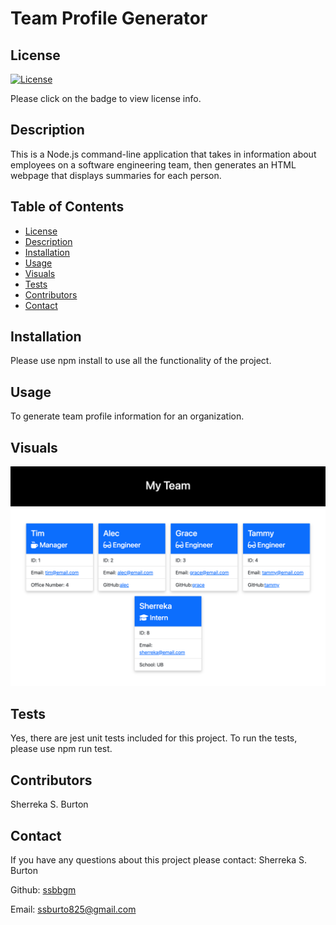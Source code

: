 # Team Profile Generator 

## License
[![License](https://img.shields.io/badge/License-MIT-yellow.svg)](https://opensource.org/licenses/MIT)

Please click on the badge to view license info.
   

## Description
This is a Node.js command-line application that takes in information about employees on a software engineering team, then generates an HTML webpage that displays summaries for each person. 

## Table of Contents

  - [License](#license)
  - [Description](#description)
  - [Installation](#installation)
  - [Usage](#usage)
  - [Visuals](#visuals)
  - [Tests](#tests)
  - [Contributors](#contributors)
  - [Contact](#contact)

## Installation
Please use npm install to use all the functionality of the project.

## Usage
To generate team profile information for an organization.

## Visuals
![This is a screenshot/demo of the project.](./dist/TeamProfileGeneratorScreenShot.png)

## Tests

Yes, there are jest unit tests included for this project. To run the tests, please use npm run test.

## Contributors

Sherreka S. Burton

## Contact

If you have any questions about this project please contact: Sherreka S. Burton

Github: [ssbbgm](http://github.com/ssbbgm)

Email: ssburto825@gmail.com

